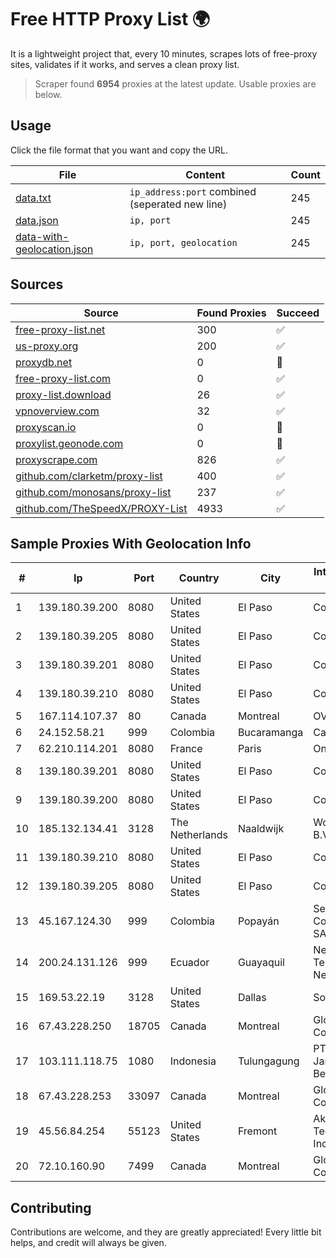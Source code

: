 
# Free HTTP Proxy List 🌍

It is a lightweight project that, every 10 minutes, scrapes lots of free-proxy sites, validates if it works, and serves a clean proxy list.


> Scraper found **6954** proxies at the latest update. Usable proxies are below.

## Usage

Click the file format that you want and copy the URL.


|File|Content|Count|
|----|-------|-----|
|[data.txt](https://raw.githubusercontent.com/themiralay/Proxy-List-World/master/data.txt)|`ip_address:port` combined (seperated new line)|245|
|[data.json](https://raw.githubusercontent.com/themiralay/Proxy-List-World/master/data.json)|`ip, port`|245|
|[data-with-geolocation.json](https://raw.githubusercontent.com/themiralay/Proxy-List-World/master/data-with-geolocation.json)|`ip, port, geolocation`|245|

## Sources

|Source|Found Proxies|Succeed|
|------|-------------|-------|
|[free-proxy-list.net](https://free-proxy-list.net)|300|✅|
|[us-proxy.org](https://www.us-proxy.org)|200|✅|
|[proxydb.net](http://proxydb.net)|0|🚫|
|[free-proxy-list.com](https://free-proxy-list.com/?page=&port=&type%5B%5D=http&type%5B%5D=https&up_time=0&search=Search)|0|✅|
|[proxy-list.download](https://www.proxy-list.download/HTTP)|26|✅|
|[vpnoverview.com](https://vpnoverview.com/privacy/anonymous-browsing/free-proxy-servers)|32|✅|
|[proxyscan.io](https://www.proxyscan.io)|0|🚫|
|[proxylist.geonode.com](https://proxylist.geonode.com/api/proxy-list?limit=300&page=1&sort_by=lastChecked&sort_type=desc&protocols=http,https)|0|🚫|
|[proxyscrape.com](https://api.proxyscrape.com/v2/?request=displayproxies&protocol=http&timeout=10000&country=all&ssl=all&anonymity=all)|826|✅|
|[github.com/clarketm/proxy-list](https://raw.githubusercontent.com/clarketm/proxy-list/master/proxy-list-raw.txt)|400|✅|
|[github.com/monosans/proxy-list](https://raw.githubusercontent.com/monosans/proxy-list/main/proxies/http.txt)|237|✅|
|[github.com/TheSpeedX/PROXY-List](https://raw.githubusercontent.com/TheSpeedX/PROXY-List/master/http.txt)|4933|✅|


## Sample Proxies With Geolocation Info

|#|Ip|Port|Country|City|Internet Service Provider|
|-|--|----|-------|----|-------------------------|
|1|139.180.39.200|8080|United States|El Paso|Conterra|
|2|139.180.39.205|8080|United States|El Paso|Conterra|
|3|139.180.39.201|8080|United States|El Paso|Conterra|
|4|139.180.39.210|8080|United States|El Paso|Conterra|
|5|167.114.107.37|80|Canada|Montreal|OVH SAS|
|6|24.152.58.21|999|Colombia|Bucaramanga|Calltopbx S.A.S.|
|7|62.210.114.201|8080|France|Paris|Online SAS|
|8|139.180.39.201|8080|United States|El Paso|Conterra|
|9|139.180.39.200|8080|United States|El Paso|Conterra|
|10|185.132.134.41|3128|The Netherlands|Naaldwijk|WorldStream B.V.|
|11|139.180.39.210|8080|United States|El Paso|Conterra|
|12|139.180.39.205|8080|United States|El Paso|Conterra|
|13|45.167.124.30|999|Colombia|Popayán|Sepcom Comunicaciones SAS|
|14|200.24.131.126|999|Ecuador|Guayaquil|Negocios Y Telefonia Nedetel S.A|
|15|169.53.22.19|3128|United States|Dallas|SoftLayer|
|16|67.43.228.250|18705|Canada|Montreal|GloboTech Communications|
|17|103.111.118.75|1080|Indonesia|Tulungagung|PT Dimensi Jaringan Bersinar|
|18|67.43.228.253|33097|Canada|Montreal|GloboTech Communications|
|19|45.56.84.254|55123|United States|Fremont|Akamai Technologies, Inc.|
|20|72.10.160.90|7499|Canada|Montreal|GloboTech Communications|



## Contributing

Contributions are welcome, and they are greatly appreciated! Every
little bit helps, and credit will always be given.


